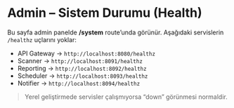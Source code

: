 # Admin – Sistem Durumu (Health)

Bu sayfa admin panelde **/system** route’unda görünür. Aşağıdaki servislerin `/healthz` uçlarını yoklar:

- API Gateway → `http://localhost:8080/healthz`
- Scanner → `http://localhost:8091/healthz`
- Reporting → `http://localhost:8092/healthz`
- Scheduler → `http://localhost:8093/healthz`
- Notifier → `http://localhost:8094/healthz`

> Yerel geliştirmede servisler çalışmıyorsa “down” görünmesi normaldir.
